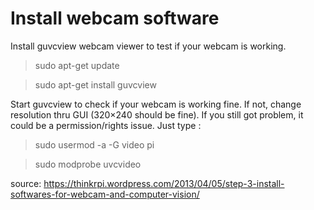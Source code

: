 # Install webcam software

Install guvcview webcam viewer to test if your webcam is working.

> sudo apt-get update

> sudo apt-get install guvcview

Start guvcview to check if your webcam is working fine. If not, change resolution thru GUI (320×240 should be fine). If you still got problem, it could be a permission/rights issue. Just type :

> sudo usermod -a -G video pi

> sudo modprobe uvcvideo

source: <https://thinkrpi.wordpress.com/2013/04/05/step-3-install-softwares-for-webcam-and-computer-vision/>
